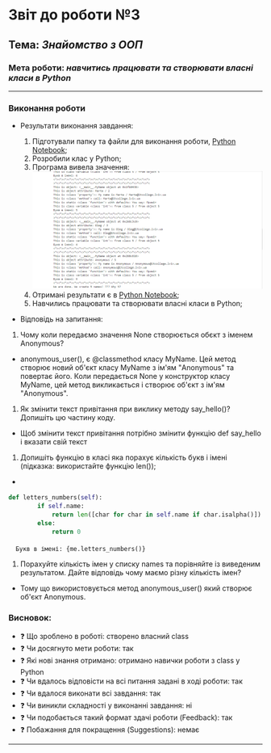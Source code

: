 # Звіт до роботи №3
## Тема: _Знайомство з ООП_
### Мета роботи: _навчитись працювати та створювати власні класи в Python_
---
### Виконання роботи
- Результати виконання завдання:
    1. Підготували папку та файли для виконання роботи, [Python Notebook](class.ipynb);
    1. Розробили клас у Python;
    1. Програма вивела значення: ![class](class.png)
    1. Отримані результати є в [Python Notebook](class.ipynb);
    1. Навчились працювати та створювати власні класи в Python;
    
- Відповідь на запитання:
1. Чому коли передаємо значення None створюється обєкт з іменем Anonymous?
- anonymous_user(), є @classmethod класу MyName. Цей метод створює новий об'єкт класу MyName з ім'ям "Anonymous" та повертає його. Коли передається None у конструктор класу MyName, цей метод викликається і створює об'єкт з ім'ям "Anonymous".
1. Як змінити текст привітання при виклику методу say_hello()? Допишіть цю частину коду.
- Щоб змінити текст привітання потрібно змінити функцію def say_hello і вказати свій текст
1. Допишіть функцію в класі яка порахує кількість букв і імені (підказка: використайте функцію len());
-
```python
def letters_numbers(self):
        if self.name:
            return len([char for char in self.name if char.isalpha()])
        else:
            return 0

  Букв в імені: {me.letters_numbers()}
```


1. Порахуйте кількість імен у списку names та порівняйте із виведеним результатом. Дайте відповідь чому маємо різну кількість імен?
- Тому що використовується метод anonymous_user() який створює об'єкт Anonymous.

### Висновок: 
- :question: Що зроблено в роботі: створено власний class
- :question: Чи досягнуто мети роботи: так
- :question: Які нові знання отримано: отримано навички роботи з class у Python
- :question: Чи вдалось відповісти на всі питання задані в ході роботи: так
- :question: Чи вдалося виконати всі завдання: так
- :question: Чи виникли складності у виконанні завдання: ні
- :question: Чи подобається такий формат здачі роботи (Feedback): так
- :question: Побажання для покращення (Suggestions): немає
---
